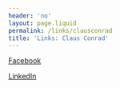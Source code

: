 ```yaml
---
header: 'no'
layout: page.liquid
permalink: /links/clausconrad
title: 'Links: Claus Conrad'
---
```

[Facebook](https://www.facebook.com/clausconrad)

[LinkedIn](https://www.linkedin.com/in/clausconrad/)
